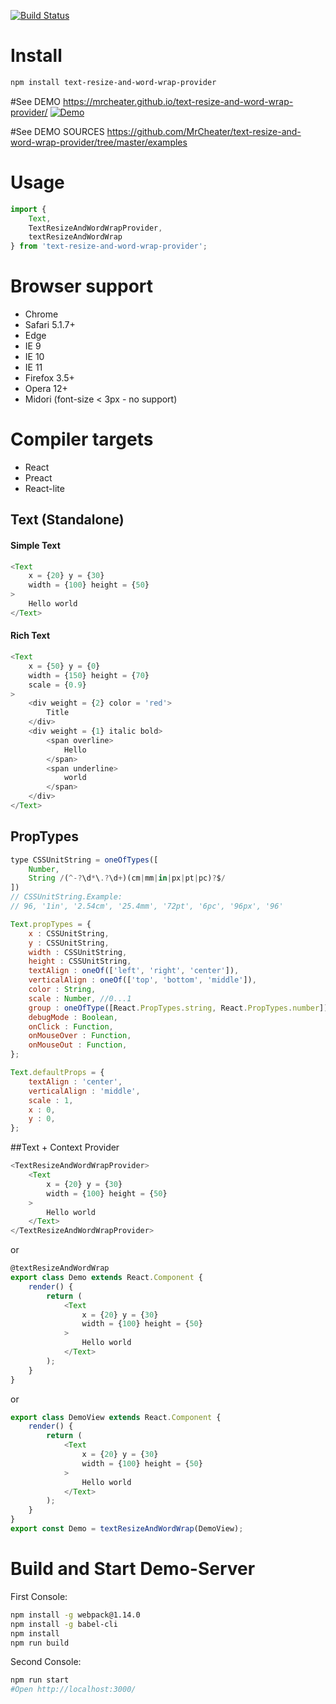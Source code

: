 [![Build Status](https://travis-ci.org/MrCheater/text-resize-and-word-wrap-provider.svg?branch=master)](https://travis-ci.org/MrCheater/text-resize-and-word-wrap-provider)

# Install 
```bash
npm install text-resize-and-word-wrap-provider
```

#See DEMO
https://mrcheater.github.io/text-resize-and-word-wrap-provider/
[![Demo](https://mrcheater.github.io/text-resize-and-word-wrap-provider/demo.png)](https://mrcheater.github.io/text-resize-and-word-wrap-provider/)

#See DEMO SOURCES
https://github.com/MrCheater/text-resize-and-word-wrap-provider/tree/master/examples

# Usage
```javascript
import {
    Text,
    TextResizeAndWordWrapProvider,
    textResizeAndWordWrap
} from 'text-resize-and-word-wrap-provider';
```

# Browser support
* Chrome
* Safari 5.1.7+
* Edge
* IE 9
* IE 10
* IE 11
* Firefox 3.5+ 
* Opera 12+
* Midori (font-size < 3px - no support)

# Compiler targets
* React
* Preact
* React-lite

## Text (Standalone)
#### Simple Text
```javascript
<Text
    x = {20} y = {30}
    width = {100} height = {50}
>
    Hello world
</Text>
```
#### Rich Text
```javascript
<Text
    x = {50} y = {0}
    width = {150} height = {70}
    scale = {0.9}
>
    <div weight = {2} color = 'red'>
        Title
    </div>
    <div weight = {1} italic bold>
        <span overline>
            Hello
        </span>
        <span underline>
            world
        </span>
    </div>
</Text>
```

## PropTypes
```javascript
type CSSUnitString = oneOfTypes([
    Number,
    String /(^-?\d*\.?\d+)(cm|mm|in|px|pt|pc)?$/
])
// CSSUnitString.Example:
// 96, '1in', '2.54cm', '25.4mm', '72pt', '6pc', '96px', '96'

Text.propTypes = {
    x : CSSUnitString,
    y : CSSUnitString,
    width : CSSUnitString,
    height : CSSUnitString,
    textAlign : oneOf(['left', 'right', 'center']),
    verticalAlign : oneOf(['top', 'bottom', 'middle']),
    color : String,
    scale : Number, //0...1
    group : oneOfType([React.PropTypes.string, React.PropTypes.number]),
    debugMode : Boolean,
    onClick : Function,
    onMouseOver : Function,
    onMouseOut : Function,
};

Text.defaultProps = {
    textAlign : 'center',
    verticalAlign : 'middle',
    scale : 1,
    x : 0,
    y : 0,
};
```
##Text + Context Provider
```javascript
<TextResizeAndWordWrapProvider>
    <Text
        x = {20} y = {30}
        width = {100} height = {50}
    >
        Hello world
    </Text>
</TextResizeAndWordWrapProvider>
```
or
```javascript
@textResizeAndWordWrap
export class Demo extends React.Component {
    render() {
        return (
            <Text
                x = {20} y = {30}
                width = {100} height = {50}
            >
                Hello world
            </Text>
        );
    }
}
```
or 
```javascript
export class DemoView extends React.Component {
    render() {
        return (
            <Text
                x = {20} y = {30}
                width = {100} height = {50}
            >
                Hello world
            </Text>
        );
    }
}
export const Demo = textResizeAndWordWrap(DemoView);
```

# Build and Start Demo-Server
First Console:
```bash
npm install -g webpack@1.14.0
npm install -g babel-cli
npm install 
npm run build
```
Second Console:
```bash
npm run start
#Open http://localhost:3000/
```
